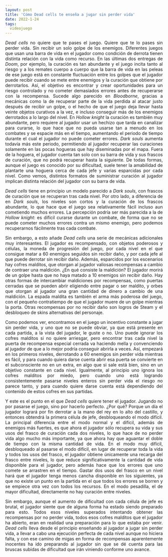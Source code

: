 ```yaml
---
layout: post
title: 'Cómo Dead cells te enseña a jugar sin perder vida'
date: 2022-1-24
tags:
  videojuego
---
```

<p style='text-align: justify;'><i>Dead cells</i> no quiere que te pases el juego. Quiere que te lo pases sin perder vida. Sin recibir un solo golpe de los enemigos. Diferentes juegos que usan una barra de vida en el jugador como condición de derrota tienen distinta relación con la vida como recurso. En las últimas dos entregas de <i>Doom</i>, por ejemplo, la curación es tan abundante y el juego incita tanto al riesgo y a los remates cuerpo a cuerpo que la barra de vida en las peleas de ese juego está en constante fluctuación entre los golpes que el jugador puede recibir cuando se mete entre enemigos y la curación que obtiene por derrotarlos. Así, el objetivo es encontrar y crear oportunidades para un riesgo controlado y no cometer demasiados errores antes de recuperarse con la recompensa. Sucede algo parecido en <i>Bloodborne</i>, gracias a mecánicas como la de recuperar parte de la vida perdida al atacar justo después de recibir un golpe, o el hecho de que el juego deja llevar hasta veinte objetos curativos a la vez, e incluso conseguir más de los enemigos derrotados a lo largo del nivel. En <i>Hollow knight</i> la curación es también muy abundante, pero requiere al jugador usar un hechizo que tarda en canalizar para curarse, lo que hace que no pueda usarse tan a menudo en los combates y se espacie más en el tiempo, aumentando el periodo de tiempo durante el cual el jugador no puede cometer errores. <i>Dark souls</i> aumenta todavía más este periodo, permitiendo al jugador recuperar las curaciones solamente en las pocas hogueras que hay diseminadas por el mapa. Fuera de la hoguera, el jugador cuenta tan solo con su barra de vida y sus frascos de curación, que no podrá recuperar hasta la siguiente. De todas formas, aunque el juego es conocido por su dificultad, suele tener la amabilidad de plantarte una hoguera cerca de cada jefe y varias esparcidas por cada nivel. Como vemos, distintos formatos de suministrar curación al jugador implican distinta relación del jugador con su barra de vida.</p>

<p style='text-align: justify;'><i>Dead cells</i> tiene en principio un modelo parecido a <i>Dark souls</i>, con frascos de curación que se recuperan tras cada nivel. Por otro lado, a diferencia de en <i>Dark souls</i>, los niveles son cortos y la curación de los frascos abundante, lo que hace que el juego sea relativamente fácil incluso aun cometiendo muchos errores. La percepción podría ser más parecida a la de <i>Hollow knight</i>: es difícil curarse durante un combate, de forma que no se puede cometer muchos errores contra un mismo enemigo, pero podemos recuperarnos fácilmente tras cada combate.</p>

<p style='text-align: justify;'>Sin embargo, a esto añade <i>Dead cells</i> una serie de mecánicas adicionales muy interesantes. El jugador es recompensado, con objetos poderosos y células, la moneda de progresión del juego, por cada nivel en el que consigue matar a 60 enemigos seguidos sin recibir daño, y por cada jefe al que puede derrotar sin recibir daño. Además, esparcidos por los escenarios hay cofres malditos, que otorgan al jugador valiosas recompensas a cambio de contraer una maldición. ¿En qué consiste la maldición? El jugador morirá de un golpe hasta que no haya matado a 10 enemigos sin recibir daño. Hay otras formas de intercambiar maldiciones por recompensas, como puertas cerradas que se pueden abrir eligiendo entre pagar o ser maldito, y orbes que otorgan al jugador una gran cantidad de dinero a cambio de una maldición. La espada maldita es también el arma más poderosa del juego, con el pequeño contratiempo de que el jugador muere de un golpe mientras la porta. Otras recompensas por no recibir daño son logros de Steam y el desbloqueo de skins alternativas del personaje.</p>

<p style='text-align: justify;'>Como podemos ver, encontramos en el juego un incentivo constante a jugar sin perder vida, y uno que no se puede obviar, ya que está presente en cada partida, a la vista del jugador, le guste o no. Uno puede ignorar los cofres malditos si no quiere arriesgar, pero encontrar tras cada nivel la puerta de recompensa especial cerrada va haciendo mella y convenciendo al jugador de que a lo mejor podría conseguir abrirla a veces. Así, empezará en los primeros niveles, derrotando a 60 enemigos sin perder vida mientras es fácil, y para cuando quiera darse cuenta abrir esa puerta se convierte en el subconsciente no en un extra, en algo que si sale está bien, sino en un objetivo constante en cada nivel. Igualmente, al principio uno ignora los cofres malditos por miedo, pero cuando uno está logrando consistentemente pasarse niveles enteros sin perder vida el riesgo no parece tanto, y para cuando quiere darse cuenta está dependiendo del contenido de estos cofres en sus partidas.</p>

<p style='text-align: justify;'>Y este es el punto en el que <i>Dead cells</i> quiere tener el jugador. Jugando no por pasarse el juego, sino por hacerlo perfecto. ¿Por qué? Porque un día el jugador logrará por fin derrotar a la mano del rey en lo alto del castillo, y entonces obtendrá la primera célula de jefe, desbloqueando el modo difícil. La principal diferencia entre el modo normal y el difícil, además de enemigos más fuertes, es que ahora el jugador sólo recupera su vida y sus usos del frasco de curación cada dos niveles, lo que hace de no perder vida algo mucho más importante, ya que ahora hay que aguantar el doble de tiempo con la misma cantidad de vida. En el modo muy difícil, desbloqueado al pasarse el modo difícil, en lugar de recuperar toda la vida y todos los usos del frasco, el jugador obtiene únicamente una recarga del frasco entre niveles, lo que reduce significativamente la cantidad de vida disponible para el jugador, pero además hace que los errores que uno comete se arrastren en el tiempo. Gastar dos usos del frasco en un nivel hará que el jugador tenga menos cancha disponible en los siguientes, ya que no existe un punto en la partida en el que todos los errores se borren y se empiece otra vez con todos los recursos. En el modo pesadilla, el de mayor dificultad, directamente no hay curación entre niveles.</p>

<p style='text-align: justify;'>Sin embargo, aunque el aumento de dificultad con cada célula de jefe es brutal, el jugador siente que de alguna forma ha estado siendo preparado para esto. Todos esos niveles superados intentando obtener las recompensas por no perder vida, todos esos cofres malditos que el jugador ha abierto, eran en realidad una preparación para lo que estaba por venir. <i>Dead cells</i> lleva desde el principio enseñando al jugador a jugar sin perder vida, a llevar a cabo una ejecución perfecta de cada nivel aunque no hiciera falta, y con ese camino de migas en forma de recompensas aparentemente inocentes ha ido preparando al jugador sin que se dé cuenta para las bruscas subidas de dificultad que irán viniendo conforme uno avance.</p>
